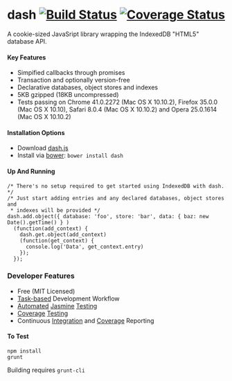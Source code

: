 # dash [![Build Status](https://travis-ci.org/buley/dash.png?branch=master)](https://travis-ci.org/buley/dash.svg) [![Coverage Status](https://coveralls.io/repos/buley/dash/badge.png?branch=master)](https://coveralls.io/r/buley/dash?branch=master)

A cookie-sized JavaSript library wrapping the IndexedDB "HTML5" database API.

#### Key Features
* Simpified callbacks through promises
* Transaction and optionally version-free 
* Declarative databases, object stores and indexes
* 5KB gzipped (18KB uncompressed)
* Tests passing on Chrome 41.0.2272 (Mac OS X 10.10.2), Firefox 35.0.0 (Mac OS X 10.10), Safari 8.0.4 (Mac OS X 10.10.2) and Opera 25.0.1614 (Mac OS X 10.10.2)

#### Installation Options

* Download [dash.js](https://raw.github.com/buley/dash/master/dist/dash.js)
* Install via [bower](https://github.com/bower/bower): `bower install dash`

#### Up And Running

	/* There's no setup required to get started using IndexedDB with dash. */
	/* Just start adding entries and any declared databases, object stores and 
	 * indexes will be provided */
	dash.add.object({ database: 'foo', store: 'bar', data: { baz: new Date().getTime() } )
	  (function(add_context) {
	    dash.get.object(add_context)
	    (function(get_context) {
	      console.log('Data', get_context.entry)
	    });
	  });

### Developer Features

* Free (MIT Licensed)
* [Task-based](http://gruntjs.com/) Development Workflow
* [Automated](https://github.com/karma-runner/karma) [Jasmine](http://pivotal.github.io/jasmine/) [Testing](https://github.com/karma-runner/karma-jasmine) 
* [Coverage](https://github.com/gotwarlost/istanbul) [Testing](https://github.com/karma-runner/karma-coverage)
* Continuous [Integration](http://travis-ci.org/buley/dash) and [Coverage](https://github.com/cainus/node-coveralls) Reporting


#### To Test

    npm install
    grunt

Building requires `grunt-cli`
